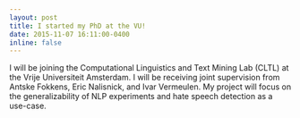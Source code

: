 ```yaml
---
layout: post
title: I started my PhD at the VU!
date: 2015-11-07 16:11:00-0400
inline: false
---
```


I will be joining the Computational Linguistics and Text Mining Lab (CLTL) at the Vrije Universiteit Amsterdam. 
I will be receiving joint supervision from Antske Fokkens, Eric Nalisnick, and Ivar Vermeulen.
My project will focus on the generalizability of NLP experiments and hate speech detection as a use-case. 
